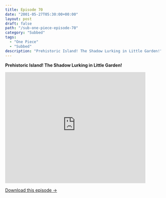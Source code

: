 ```yaml
---
title: Episode 70
date: "2001-05-27T05:30:00+00:00"
layout: post
draft: false
path: "/sub-one-piece-episode-70"
category: "Subbed"
tags:
  - "One Piece"
  - "Subbed"
description: "Prehistoric Island! The Shadow Lurking in Little Garden!"
---
```


**Prehistoric Island! The Shadow Lurking in Little Garden!**

<iframe width="640" height="360" src="https://www.rapidvideo.com/e/FX3C2FI1KL" frameborder="0" marginwidth=0 marginheight=0 scrolling=no allowfullscreen style="max-width:90%;"></iframe>

<a href="http://ouo.io/qs/eCodkFEQ?s=https://www.rapidvideo.com/d/FX3C2FI1KL" class="styled_a">Download this episode →</a>

